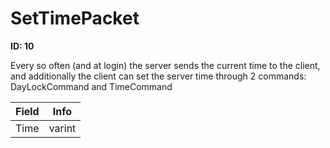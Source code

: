 # SetTimePacket

__ID: 10__

Every so often (and at login) the server sends the current time to the client, and additionally the client can set the server time through 2 commands: DayLockCommand and TimeCommand

<table><thead><tr><th>Field</th><th>Info</th></tr></thead><tbody>
<tr><td>Time</td><td>varint</td></tr>
</tbody></table>